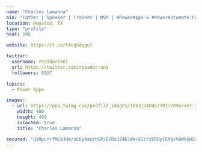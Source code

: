 ```yaml
---
name: "Charles Lamanna"
bio: "Father | Speaker | Trainer | MVP | #PowerApps & #PowerAutomate Community Super User | YouTuber Right-pointing triangle http://youtube.com/c/rezadorrani | Learn - Share - Clockwise rightwards and leftwards open circle arrows"
location: Houston, TX
type: "profile"
heat: 106

website: https://t.co/tAcqSdqguf

twitter:
  username: rezadorrani
  url: https://twitter.com/rezadorrani
  followers: 8997

topics:
  - Power Apps

images:
  - url: https://pbs.twimg.com/profile_images/1063114045270777856/qeT-jpWr_400x400.jpg
    width: 400
    height: 400
    isCached: true
    title: "Charles Lamanna"

secured: "UiRpLr+fMEXJHe/xEUybaurh6P/G7DxJZ4K1Wm+X1irVERUyCEfq+VAWt6HZsdwxadci/nTcDs0ECDkJPHr8ou6uJ4TxobUouRN9wmAVVcGpHA3vjTy3+hrpfbk7qfmvJDfJAGnQgZHFavHnMmGb7Q6f5Qd+7J9eAWArpOBoAutYMb9tnL1H53TM55HoVP9F7jmSwOYShiZOeULsxPQzcrsSQ4hsyazS3y6us1ktUp1HJEz2TLYGBqqDkUzakOllTEQ4NW8jEkW609F2bMTfEStvm3R4vWURvtFvqOLBRZjNDhcs1MBYFWOzuttw+DCPr5KBAkN1MdipiwYJOhP3CjWbbSabRchLp/dg2ccH143yajCSWEkEEAdQbvdW66MGol0kac1I9CgLRoZ9rBQ3BCn7IKtS724iCayX/2jUTbo=;q5bgJRG4oJtpe9tsJy9cHw=="
---
```


